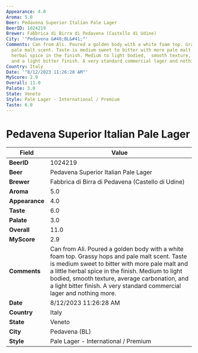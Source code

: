```yaml
---
Appearance: 4.0
Aroma: 5.0
Beer: Pedavena Superior Italian Pale Lager
BeerID: 1024219
Brewer: Fabbrica di Birra di Pedavena (Castello di Udine)
City: '"Pedavena &#40;BL&#41;"'
Comments: Can from Ali. Poured a golden body with a white foam top. Grassy hops and
  pale malt scent. Taste is medium sweet to bitter with more pale malt and a little
  herbal spice in the finish. Medium to light bodied,  smooth texture, average carbonation,
  and a light bitter finish. A very standard commercial lager and nothing more.
Country: Italy
Date: '"8/12/2023 11:26:28 AM"'
MyScore: 2.9
Overall: 11.0
Palate: 3.0
State: Veneto
Style: Pale Lager - International / Premium
Taste: 6.0
---
```


# Pedavena Superior Italian Pale Lager

| Field         | Value |
|---------------|-------|
| **BeerID** | 1024219 |
| **Beer** | Pedavena Superior Italian Pale Lager |
| **Brewer** | Fabbrica di Birra di Pedavena (Castello di Udine) |
| **Aroma** | 5.0 |
| **Appearance** | 4.0 |
| **Taste** | 6.0 |
| **Palate** | 3.0 |
| **Overall** | 11.0 |
| **MyScore** | 2.9 |
| **Comments** | Can from Ali. Poured a golden body with a white foam top. Grassy hops and pale malt scent. Taste is medium sweet to bitter with more pale malt and a little herbal spice in the finish. Medium to light bodied,  smooth texture, average carbonation, and a light bitter finish. A very standard commercial lager and nothing more. |
| **Date** | 8/12/2023 11:26:28 AM |
| **Country** | Italy |
| **State** | Veneto |
| **City** | Pedavena &#40;BL&#41; |
| **Style** | Pale Lager - International / Premium |
